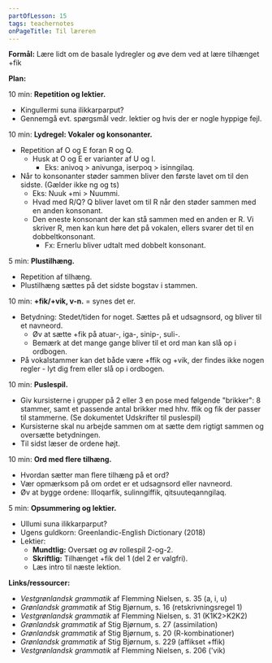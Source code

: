 ```yaml
---
partOfLesson: 15
tags: teachernotes
onPageTitle: Til læreren
---
```

**Formål:** Lære lidt om de basale lydregler og øve dem ved at lære tilhænget +fik

**Plan:**

10 min: **Repetition og lektier.**

- Kingullermi suna ilikkarparput?
- Gennemgå evt. spørgsmål vedr. lektier og hvis der er nogle hyppige fejl.

10 min: **Lydregel: Vokaler og konsonanter.**

- Repetition af O og E foran R og Q.
    - Husk at O og E er varianter af U og I.
        - Eks: anivoq > anivunga, iserpoq > isinngilaq.
- Når to konsonanter støder sammen bliver den første lavet om til den sidste. (Gælder ikke ng og ts)
    - Eks: Nuuk +mi > Nuummi.
    - Hvad med R/Q? Q bliver lavet om til R når den støder sammen med en anden konsonant.
    - Den eneste konsonant der kan stå sammen med en anden er R. Vi skriver R, men kan kun høre det på vokalen, ellers svarer det til en dobbeltkonsonant.
        - Fx: Ernerlu bliver udtalt med dobbelt konsonant.

5 min: **Plustilhæng.**

- Repetition af tilhæng.
- Plustilhæng sættes på det sidste bogstav i stammen.

10 min: **+fik/+vik, v-n.** = synes det er.

- Betydning: Stedet/tiden for noget. Sættes på et udsagnsord, og bliver til et navneord.
    - Øv at sætte +fik på atuar-, iga-, sinip-, suli-.
    - Bemærk at det mange gange bliver til et ord man kan slå op i ordbogen.
- På vokalstammer kan det både være +ffik og +vik, der findes ikke nogen regler - lyt dig frem eller slå op i ordbogen.

10 min: **Puslespil.**

- Giv kursisterne i grupper på 2 eller 3 en pose med følgende "brikker": 8 stammer, samt et passende antal brikker med hhv. ffik og fik der passer til stammerne. (Se dokumentet Udskrifter til puslespil)
- Kursisterne skal nu arbejde sammen om at sætte dem rigtigt sammen og oversætte betydningen.
- Til sidst læser de ordene højt.

10 min: **Ord med flere tilhæng.**

- Hvordan sætter man flere tilhæng på et ord?
- Vær opmærksom på om ordet er et udsagnsord eller navneord.
- Øv at bygge ordene: Illoqarfik, sulinngiffik, qitsuuteqanngilaq.

5 min: **Opsummering og lektier.**

- Ullumi suna ilikkarparput?
- Ugens guldkorn: Greenlandic-English Dictionary (2018)
- Lektier:
    - **Mundtlig:** Oversæt og øv rollespil 2-og-2.
    - **Skriftlig:** Tilhænget +fik del 1 (del 2 er valgfri).
    - Læs intro til næste lektion.

**Links/ressourcer:**

- *Vestgrønlandsk grammatik* af Flemming Nielsen, s. 35 (a, i, u)
- *Grønlandsk grammatik* af Stig Bjørnum, s. 16 (retskrivningsregel 1)
- *Vestgrønlandsk grammatik* af Flemming Nielsen, s. 31 (K1K2>K2K2)
- *Grønlandsk grammatik* af Stig Bjørnum, s. 27 (assimilation)
- *Grønlandsk grammatik* af Stig Bjørnum, s. 20 (R-kombinationer)
- *Grønlandsk grammatik* af Stig Bjørnum, s. 229 (affikset +ffik)
- *Vestgrønlandsk grammatik* af Flemming Nielsen, s. 206 ('vik)